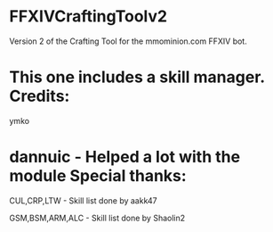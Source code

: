 FFXIVCraftingToolv2
==========
Version 2 of the Crafting Tool for the mmominion.com FFXIV bot.

This one includes a skill manager.
Credits:
==========
ymko

dannuic - Helped a lot with the module
Special thanks:
==========
CUL,CRP,LTW - Skill list done by aakk47

GSM,BSM,ARM,ALC - Skill list done by Shaolin2
